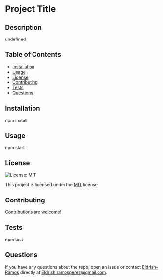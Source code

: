 # Project Title

## Description
undefined

## Table of Contents
- [Installation](#installation)
- [Usage](#usage)
- [License](#license)
- [Contributing](#contributing)
- [Tests](#tests)
- [Questions](#questions)

## Installation
npm install

## Usage
npm start


## License

![License: MIT](https://img.shields.io/badge/License-MIT-yellow.svg)

This project is licensed under the [MIT](https://opensource.org/licenses/MIT) license.


## Contributing
Contributions are welcome!

## Tests
npm test

## Questions
If you have any questions about the repo, open an issue or contact [Eldrish-Ramos](https://github.com/Eldrish-Ramos) directly at Eldrish.ramosperez@gmail.com.
